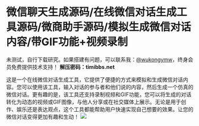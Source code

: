 # 微信聊天生成源码/在线微信对话生成工具源码/微商助手源码/模拟生成微信对话内容/带GIF功能+视频录制

未测试，自行下载研究。如果搭建有问题，可以联系我：[@wukongymw](http://t.me/wukongymw)，终身会员免费提供技术支持！
**解压密码：timibbs.net**

这是一个在线微信对话生成工具，它提供了便捷的方式来模拟和生成微信对话内容。您可以使用该工具，输入对话的参与者和他们说的内容，然后生成一个仿真的微信对话。更有趣的是，该工具还支持录制视频和GIF功能，您可以将生成的对话转化为动态的视频或GIF图像，与他人分享或在社交媒体上展示。无论是用于创作、娱乐还是表达观点，这个工具都能帮助用户快速实现自己想要的效果。让您的微信对话变得更加有趣和生动！
[![](https://wukongymw.com/wp-content/uploads/2023/09/1694189521-40600ca0cefc839.jpg)](https://wukongymw.com/wp-content/uploads/2023/09/1694189521-40600ca0cefc839.jpg)